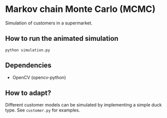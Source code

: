 # Markov chain Monte Carlo (MCMC)

Simulation of customers in a supermarket.

## How to run the animated simulation

```
python simulation.py
```

## Dependencies

* OpenCV (opencv-python)

## How to adapt?

Different customer models can be simulated by implementing a simple duck type. See `customer.py` for examples.